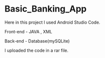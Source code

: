 # Basic_Banking_App

Here in this project I used Android Studio Code.

Front-end - JAVA , XML

Back-end - Database(mySQLite)

I uploaded the code in a rar file.
